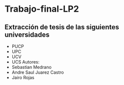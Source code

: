 # Trabajo-final-LP2
## Extracción de tesis de las siguientes universidades
- PUCP
- UPC
- UCV
- UCS
Autores:
- Sebastian Medrano
- Andre Saul Juarez Castro 
- Jairo Rojas
